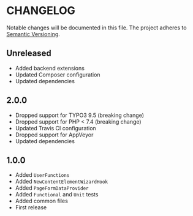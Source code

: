 CHANGELOG
=========

Notable changes will be documented in this file. The project adheres to [Semantic Versioning].

Unreleased
----------

* Added backend extensions
* Updated Composer configuration
* Updated dependencies

2.0.0
-----

* Dropped support for TYPO3 9.5 (breaking change)
* Dropped support for PHP < 7.4 (breaking change)
* Updated Travis CI configuration
* Dropped support for AppVeyor
* Updated dependencies

1.0.0
-----

* Added `UserFunctions`
* Added `NewContentElementWizardHook`
* Added `PageFormDataProvider`
* Added `Functional` and `Unit` tests
* Added common files
* First release

[Semantic Versioning]: http://semver.org "Semantic Versioning"
